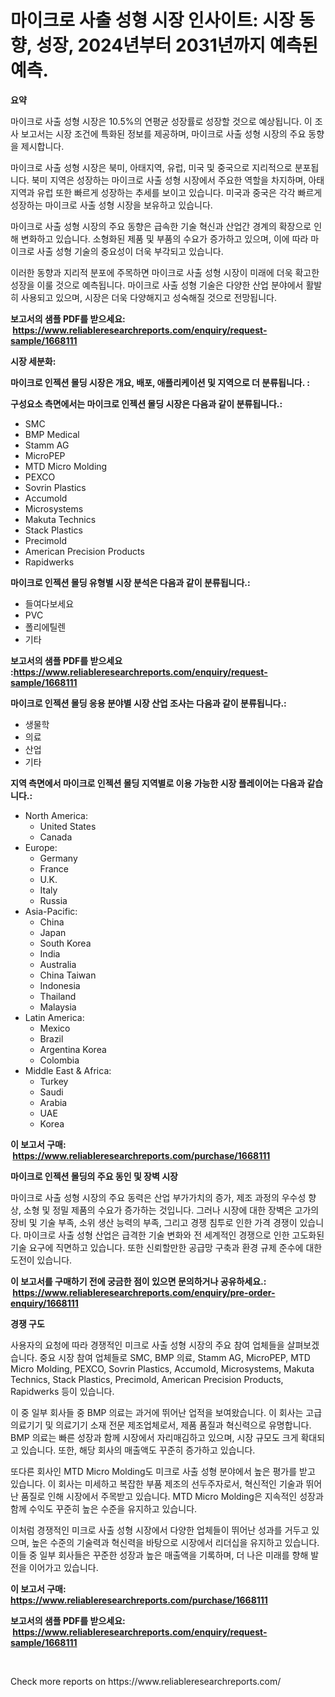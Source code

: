<p><h1>마이크로 사출 성형 시장 인사이트: 시장 동향, 성장, 2024년부터 2031년까지 예측된 예측.</h1></p><p><strong>요약</strong></p>
<p><p>마이크로 사출 성형 시장은 10.5%의 연평균 성장률로 성장할 것으로 예상됩니다. 이 조사 보고서는 시장 조건에 특화된 정보를 제공하며, 마이크로 사출 성형 시장의 주요 동향을 제시합니다. </p><p>마이크로 사출 성형 시장은 북미, 아태지역, 유럽, 미국 및 중국으로 지리적으로 분포됩니다. 북미 지역은 성장하는 마이크로 사출 성형 시장에서 주요한 역할을 차지하며, 아태지역과 유럽 또한 빠르게 성장하는 추세를 보이고 있습니다. 미국과 중국은 각각 빠르게 성장하는 마이크로 사출 성형 시장을 보유하고 있습니다.</p><p>마이크로 사출 성형 시장의 주요 동향은 급속한 기술 혁신과 산업간 경계의 확장으로 인해 변화하고 있습니다. 소형화된 제품 및 부품의 수요가 증가하고 있으며, 이에 따라 마이크로 사출 성형 기술의 중요성이 더욱 부각되고 있습니다.</p><p>이러한 동향과 지리적 분포에 주목하면 마이크로 사출 성형 시장이 미래에 더욱 확고한 성장을 이룰 것으로 예측됩니다. 마이크로 사출 성형 기술은 다양한 산업 분야에서 활발히 사용되고 있으며, 시장은 더욱 다양해지고 성숙해질 것으로 전망됩니다.</p></p>
<p><strong>보고서의 샘플 PDF를 받으세요: &nbsp;<a href="https://www.reliableresearchreports.com/enquiry/request-sample/1668111">https://www.reliableresearchreports.com/enquiry/request-sample/1668111</a></strong></p>
<p><strong>시장 세분화:</strong></p>
<p><strong> 마이크로 인젝션 몰딩 시장은 개요, 배포, 애플리케이션 및 지역으로 더 분류됩니다. :</strong></p>
<p><strong>구성요소 측면에서는 마이크로 인젝션 몰딩 시장은 다음과 같이 분류됩니다.:</strong></p>
<p><ul><li>SMC</li><li>BMP Medical</li><li>Stamm AG</li><li>MicroPEP</li><li>MTD Micro Molding</li><li>PEXCO</li><li>Sovrin Plastics</li><li>Accumold</li><li>Microsystems</li><li>Makuta Technics</li><li>Stack Plastics</li><li>Precimold</li><li>American Precision Products</li><li>Rapidwerks</li></ul></p>
<p><strong> 마이크로 인젝션 몰딩 유형별 시장 분석은 다음과 같이 분류됩니다.:</strong></p>
<p><ul><li>들여다보세요</li><li>PVC</li><li>폴리에틸렌</li><li>기타</li></ul></p>
<p><strong>보고서의 샘플 PDF를 받으세요 :<a href="https://www.reliableresearchreports.com/enquiry/request-sample/1668111">https://www.reliableresearchreports.com/enquiry/request-sample/1668111</a></strong></p>
<p><strong> 마이크로 인젝션 몰딩 응용 분야별 시장 산업 조사는 다음과 같이 분류됩니다.:</strong></p>
<p><ul><li>생물학</li><li>의료</li><li>산업</li><li>기타</li></ul></p>
<p><strong>지역 측면에서 마이크로 인젝션 몰딩 지역별로 이용 가능한 시장 플레이어는 다음과 같습니다.:</strong></p>
<p><ul>
    <li>
        North America:
        <ul>
            <li>United States</li>
            <li>Canada</li>
        </ul>
    </li>
    <li>
        Europe:
        <ul>
            <li>Germany</li>
            <li>France</li>
            <li>U.K.</li>
            <li>Italy</li>
            <li>Russia</li>
        </ul>
    </li>
    <li>
        Asia-Pacific:
        <ul>
            <li>China</li>
            <li>Japan</li>
            <li>South Korea</li>
            <li>India</li>
            <li>Australia</li>
            <li>China Taiwan</li>
            <li>Indonesia</li>
            <li>Thailand</li>
            <li>Malaysia</li>
        </ul>
    </li>
    <li>
        Latin America:
        <ul>
            <li>Mexico</li>
            <li>Brazil</li>
            <li>Argentina Korea</li>
            <li>Colombia</li>
        </ul>
    </li>
    <li>
        Middle East & Africa:
        <ul>
            <li>Turkey</li>
            <li>Saudi</li>
            <li>Arabia</li>
            <li>UAE</li>
            <li>Korea</li>
        </ul>
    </li>
    </ul></p>
<p><strong>이 보고서 구매: &nbsp;<a href="https://www.reliableresearchreports.com/purchase/1668111">https://www.reliableresearchreports.com/purchase/1668111</a></strong></p>
<p><strong>마이크로 인젝션 몰딩의 주요 동인 및 장벽 시장</strong></p>
<p><p>마이크로 사출 성형 시장의 주요 동력은 산업 부가가치의 증가, 제조 과정의 우수성 향상, 소형 및 정밀 제품의 수요가 증가하는 것입니다. 그러나 시장에 대한 장벽은 고가의 장비 및 기술 부족, 소위 생산 능력의 부족, 그리고 경쟁 침투로 인한 가격 경쟁이 있습니다. 마이크로 사출 성형 산업은 급격한 기술 변화와 전 세계적인 경쟁으로 인한 고도화된 기술 요구에 직면하고 있습니다. 또한 신뢰할만한 공급망 구축과 환경 규제 준수에 대한 도전이 있습니다.</p></p>
<p><strong>이 보고서를 구매하기 전에 궁금한 점이 있으면 문의하거나 공유하세요.: &nbsp;<a href="https://www.reliableresearchreports.com/enquiry/pre-order-enquiry/1668111">https://www.reliableresearchreports.com/enquiry/pre-order-enquiry/1668111</a></strong></p>
<p><strong>경쟁 구도</strong></p>
<p><p>사용자의 요청에 따라 경쟁적인 미크로 사출 성형 시장의 주요 참여 업체들을 살펴보겠습니다. 중요 시장 참여 업체들로 SMC, BMP 의료, Stamm AG, MicroPEP, MTD Micro Molding, PEXCO, Sovrin Plastics, Accumold, Microsystems, Makuta Technics, Stack Plastics, Precimold, American Precision Products, Rapidwerks 등이 있습니다.</p><p>이 중 일부 회사들 중 BMP 의료는 과거에 뛰어난 업적을 보여왔습니다. 이 회사는 고급 의료기기 및 의료기기 소재 전문 제조업체로서, 제품 품질과 혁신력으로 유명합니다. BMP 의료는 빠른 성장과 함께 시장에서 자리매김하고 있으며, 시장 규모도 크게 확대되고 있습니다. 또한, 해당 회사의 매출액도 꾸준히 증가하고 있습니다.</p><p>또다른 회사인 MTD Micro Molding도 미크로 사출 성형 분야에서 높은 평가를 받고 있습니다. 이 회사는 미세하고 복잡한 부품 제조의 선두주자로서, 혁신적인 기술과 뛰어난 품질로 인해 시장에서 주목받고 있습니다. MTD Micro Molding은 지속적인 성장과 함께 수익도 꾸준히 높은 수준을 유지하고 있습니다.</p><p>이처럼 경쟁적인 미크로 사출 성형 시장에서 다양한 업체들이 뛰어난 성과를 거두고 있으며, 높은 수준의 기술력과 혁신력을 바탕으로 시장에서 리더십을 유지하고 있습니다. 이들 중 일부 회사들은 꾸준한 성장과 높은 매출액을 기록하며, 더 나은 미래를 향해 발전을 이어가고 있습니다.</p></p>
<p><strong>이 보고서 구매: &nbsp; <a href="https://www.reliableresearchreports.com/purchase/1668111">https://www.reliableresearchreports.com/purchase/1668111</a></strong></p>
<p><strong>보고서의 샘플 PDF를 받으세요: &nbsp;<a href="https://www.reliableresearchreports.com/enquiry/request-sample/1668111">https://www.reliableresearchreports.com/enquiry/request-sample/1668111</a></strong><strong></strong></p>
<p>&nbsp;</p>
<p>Check more reports on https://www.reliableresearchreports.com/</p>